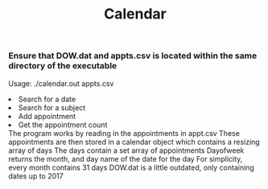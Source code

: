 <header>
  <h1> Calendar</h1>
</header>
<h3>Ensure that DOW.dat and appts.csv is located within the same directory of the executable</h3>
  <body>
    <div>
      <p>Usage: ./calendar.out appts.csv</p>
      <li>Search for a date</li>
      <li>Search for a subject</li>
      <li>Add appointment</li>
      <li>Get the appointment count</li>
    </div>
    The program works by reading in the appointments in appt.csv
    These appointments are then stored in a calendar object which contains a resizing array of days
    The days contain a set array of appointments
    Dayofweek returns the month, and day name of the date for the day
    For simplicity, every month contains 31 days
    DOW.dat is a little outdated, only containing dates up to 2017
</body>

